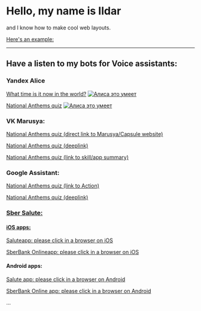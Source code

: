 <html>
<body>
  <h1>Hello, my name is Ildar</h1>
  <p>and I know how to make cool web layouts.</p>
  <p><a href="/10_advanced-css/index.html">Here's an example:</a></p>
  <hr>
  <h2>Have a listen to my bots for Voice assistants:</h2>
  <h3>Yandex Alice</h3>
  <p><a href="https://alice.ya.ru/s/c58d1e7f-eb4b-4c81-b699-db535dc77061">What time is it now in the world?</a>
    <a href="https://dialogs.yandex.ru/store/skills/3259937a-kotoryj-cha?utm_source=site&utm_medium=badge&utm_campaign=v1&utm_term=d1" target="_blank"><img alt="Алиса это умеет" src="https://dialogs.s3.yandex.net/badges/v1-term1.svg"/></a></p>
  <p><a href="https://alice.ya.ru/s/443e48b1-2093-4328-a597-3796ab3ac670">National Anthems quiz</a>
    <a href="https://dialogs.yandex.ru/store/skills/057cdf6c-gimny-stran-mira?utm_source=site&utm_medium=badge&utm_campaign=v1&utm_term=d1" target="_blank"><img alt="Алиса это умеет" src="https://dialogs.s3.yandex.net/badges/v1-term1.svg"/></a></p>
  <h3>VK Marusya:</h3>
  <p><a href="https://marusia.mail.ru/skill/894cd21b-e74a-4fec-96cd-0c68dfaf9903">National Anthems quiz (direct link to Marusya/Capsule website)</a></p>
  <p><a href="http://vk.me/marusia?event_name=external.894cd21b-e74a-4fec-96cd-0c68dfaf9903.start">National Anthems quiz (deeplink)</a></p>
  <p><a href="https://vk.com/app51396444?ysclid=l70h7g5dhz132727557">National Anthems quiz (link to skill/app summary)</a></p>
  <h3>Google Assistant:</h3>
  <p><a href="https://assistant.google.com/services/a/uid/0000000698d3e4f6?hl=ru-RU">National Anthems quiz (link to Action)</p>
  <!-- -->
  <p><a href="https://assistant.google.com/services/a/uid/0000000698d3e4f6?hl=ru-RU.default">National Anthems quiz (deeplink)</p> 
  <!-- -->
  <h3>Sber Salute:</h3>
  <h4>iOS apps:</h4>
  <p><a href="companionapp://navigation?pageId=assistant&projectId=e31396e8-350c-420e-9229-ab28ddbc28df">Saluteapp: please click in a browser on iOS</a></p>
  <p><a href="sberbankonline://voiceassistant/?projectId=e31396e8-350c-420e-9229-ab28ddbc28df">SberBank Onlineapp: please click in a browser on iOS</a></p>  
  <h4>Android apps:</h4>
  <p><a href="companionapp://navigation?pageId=assistant&projectId=e31396e8-350c-420e-9229-ab28ddbc28df">Salute app: please click in a browser on Android</a></p>
  <p><a href="android-app://ru.sberbankmobile/android-app/ru.sberbankmobile/assistant/launcher?projectId=e31396e8-350c-420e-9229-ab28ddbc28df">SberBank Online app: please click in a browser on Android</a></p>
  <p>...</p>
</body>
</html>
